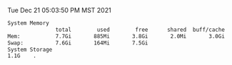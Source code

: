 Tue Dec 21 05:03:50 PM MST 2021
```bash
System Memory
               total        used        free      shared  buff/cache   available
Mem:           7.7Gi       885Mi       3.8Gi       2.0Mi       3.0Gi       6.5Gi
Swap:          7.6Gi       164Mi       7.5Gi
System Storage
1.1G	.
```
```bash
